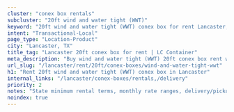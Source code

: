 ```yaml
---
cluster: "conex box rentals"
subcluster: "20ft wind and water tight (WWT)"
keyword: "20ft wind and water tight (WWT) conex box for rent Lancaster, TX"
intent: "Transactional-Local"
page_type: "Location-Product"
city: "Lancaster, TX"
title_tag: "Lancaster 20ft conex box for rent | LC Container"
meta_description: "Buy wind and water tight (WWT) 20ft conex box rent with local delivery in Lancaster, TX. LC Container — local Since 2003. Request a fast quote today."
url_slug: "/lancaster/rent/20ft/conex-boxes/wind-and-water-tight-wwt"
h1: "Rent 20ft wind and water tight (WWT) conex box in Lancaster"
internal_links: "/lancaster/conex-boxes/rentals,/delivery"
priority: 2
notes: "State minimum rental terms, monthly rate ranges, delivery/pickup fees, service area."
noindex: true
---
```


<!-- TODO: Add unique city/inventory copy, images, and internal links here. -->
